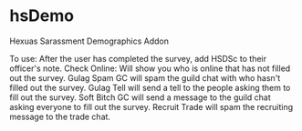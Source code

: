 # hsDemo
Hexuas Sarassment Demographics Addon


To use:
After the user has completed the survey, add HSDSc to their officer's note.
Check Online: Will show you who is online that has not filled out the survey.
Gulag Spam GC will spam the guild chat with who hasn't filled out the survey.
Gulag Tell will send a tell to the people asking them to fill out the survey.
Soft Bitch GC will send a message to the guild chat asking everyone to fill out the survey.
Recruit Trade will spam the recruiting message to the trade chat.

